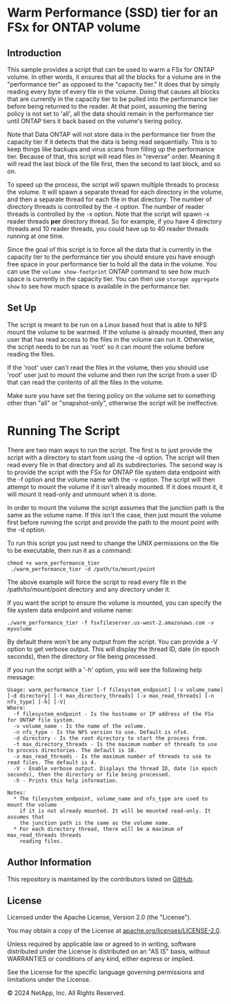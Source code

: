 # Warm Performance (SSD) tier for an FSx for ONTAP volume

## Introduction
This sample provides a script that can be used to warm a FSx for ONTAP
volume. In other words, it ensures that all the blocks for a volume are in
the "performance tier" as opposed to the "capacity tier." It does that by
simply reading every byte of every file in the volume. Doing that
causes all blocks that are currently in the capacity tier to be pulled
into the performance tier before being returned to the reader. At that point,
assuming the tiering policy is not set to 'all', all the data should remain
in the performance tier until ONTAP tiers it back based on the volume's
tiering policy.

Note that Data ONTAP will not store data in the performance
tier from the capacity tier if it detects that the data is being read
sequentially. This is to keep things like backups and virus scans from
filling up the performance tier. Because of that, this script will
read files in "reverse" order. Meaning it will read the last block of
the file first, then the second to last block, and so on. 

To speed up the process, the script will spawn multiple threads to process
the volume. It will spawn a separate thread for each directory
in the volume, and then a separate thread for each file in that directory.
The number of directory threads is controlled by the -t option. The number
of reader threads is controlled by the -x option. Note that the script
will spawn -x reader threads **per** directory thread. So for example, if you have 4
directory threads and 10 reader threads, you could have up to 40 reader
threads running at one time.

Since the goal of this script is to force all the data that is currently
in the capacity tier to the performance tier you should ensure you have
enough free space in your performance tier to hold all the data in the volume.
You can use the `volume show-footprint` ONTAP command to see how much space
is currently in the capacity tier. You can then use `storage aggregate show`
to see how much space is available in the performance tier.

## Set Up
The script is meant to be run on a Linux based host that is able to NFS
mount the volume to be warmed. If the volume is already mounted, then
any user that has read access to the files in the volume can run it.
Otherwise, the script needs to be run as 'root' so it can mount the
volume before reading the files.

If the 'root' user can't read the files in the volume, then you should use 'root' user just
to mount the volume and then run the script from a user ID that can read the contents
of all the files in the volume. 

Make sure you have set the tiering policy on the volume set to something
other than "all" or "snapshot-only", otherwise the script will be ineffective.

# Running The Script
There are two main ways to run the script. The first is to just provide
the script with a directory to start from using the -d option. The script will then read
every file in that directory and all its subdirectories. The second way
is to provide the script with the FSx for ONTAP file system data endpoint with the -f option
and the volume name with the -v option. The script will then attempt to mount the volume
if it isn't already mounted. If it does mount it, it will mount it read-only
and unmount when it is done.

In order to mount the volume the script assumes that the junction path is the same
as the volume name. If this isn't the case, then just mount the volume first
before running the script and provide the path to the mount point
with the -d option.

To run this script you just need to change the UNIX permissions on
the file to be executable, then run it as a command:
```
chmod +x warm_performance_tier
 ./warm_performance_tier -d /path/to/mount/point
```
The above example will force the script to read every file in the /path/to/mount/point
directory and any directory under it.

If you want the script to ensure the volume is mounted, you can specify
the file system data endpoint and volume name:
```
./warm_performance_tier -f fsxfileserver.us-west-2.amazonaws.com -v myvolume
```
By default there won't be any output from the script. You can provide a -V option to
get verbose output. This will display the thread ID, date (in epoch seconds), then the
directory or file being processed.

If you run the script with a '-h' option, you will see the following help message:
```
Usage: warm_performance_tier [-f filesystem_endpoint] [-v volume_name] [-d directory] [-t max_directory_threads] [-x max_read_threads] [-n nfs_type] [-h] [-V]
Where:
  -f filesystem_endpoint - Is the hostname or IP address of the FSx for ONTAP file system.
  -v volume_name - Is the name of the volume.
  -n nfs_type - Is the NFS version to use. Default is nfs4.
  -d directory - Is the root directory to start the process from.
  -t max_directory_threads - Is the maximum number of threads to use to process directories. The default is 10.
  -x max_read_threads - Is the maximum number of threads to use to read files. The default is 4.
  -V - Enable verbose output. Displays the thread ID, date (in epoch seconds), then the directory or file being processed.
  -h - Prints this help information.

Notes:
  * The filesystem_endpoint, volume_name and nfs_type are used to mount the volume
    if it is not already mounted. It will be mounted read-only. It assumes that
    the junction path is the same as the volume name.
  * For each directory thread, there will be a maximum of max_read_threads threads
    reading files.
```

## Author Information

This repository is maintained by the contributors listed on [GitHub](https://github.com/NetApp/FSx-ONTAP-samples-scripts/graphs/contributors).

## License

Licensed under the Apache License, Version 2.0 (the "License").

You may obtain a copy of the License at [apache.org/licenses/LICENSE-2.0](http://www.apache.org/licenses/LICENSE-2.0).

Unless required by applicable law or agreed to in writing, software distributed under the License is distributed on an "AS IS" basis, without WARRANTIES or conditions of any kind, either express or implied.

See the License for the specific language governing permissions and limitations under the License.

© 2024 NetApp, Inc. All Rights Reserved.
